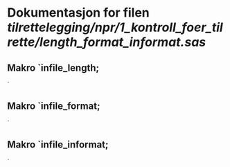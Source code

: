
# Dokumentasjon for filen *tilrettelegging/npr/1_kontroll_foer_tilrette/length_format_informat.sas*


## Makro `infile_length;
`


## Makro `infile_format;
`


## Makro `infile_informat;
`

